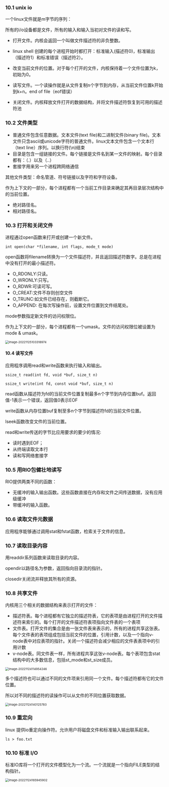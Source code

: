 

### 10.1 unix io

一个linux文件就是m字节的序列：

所有的i/o设备都是文件，所有的输入和输入当初对文件的读和写。

+ 打开文件。内核会返回一个叫做文件描述符的非负整数。
+ linux shell 创建的每个进程开始时都打开：标准输入(描述符0)，标准输出（描述符1）和标准错误（描述符2）。

+ 改变当前文件的位置。对于每个打开的文件，内核保持着一个文件位置为k，初始为0。
+ 读写文件。一个读操作就是从文件复制n个字节到内存，从当前文件位置k开始到k+n。end of file（eof错误）
+ 关闭文件。内核释放文件打开的数据结构，并将文件描述符恢复到可用的描述符池



### 10.2 文件类型

+ 普通文件包含任意数据。文本文件(text file)和二进制文件(binary file)。文本文件只含ascii或unicode字符的普通文件。linux文本文件包含一个文本行（text line）序列。以换行符(\n)结束
+ 目录是包含一组链接的文件。每个链接是文件名到某一文件的映射。每个目录都有：（.）以及（..）
+ 套接字用来另一个进程跨网络通信

其他文件类型：命名管道、符号链接以及字符和字符设备。

作为上下文的一部分，每个进程都有一个当前工作目录来确定其再目录层次结构中的当前位置。

+ 绝对路径名。
+ 相对路径名。



### 10.3 打开和关闭文件

进程通过open函数来打开或创建一个新文件。

```
int open(char *filename, int flags, mode_t mode)
```

open函数将filename转换为一个文件描述符，并且返回描述符数字。总是在进程中没有打开的最小描述符。

+ O_RDONLY:只读。
+ O_WRONLY:只写。
+ O_RDWR:可读可写。
+ O_CREAT:文件不存则创空文件
+ O_TRUNC:如文件已经存在，则截断它。
+ O_APPEND: 在每次写操作前，设置文件位置到文件结尾处。

mode参数指定新文件的访问权限位。

作为上下文的一部分，每个进程都有一个umask。文件的访问权限位被设置为 mode & umask。

<img src="/Users/wangfusheng/Documents/notes/操作系统/csapp/.assets/image-20221125103318974.png" alt="image-20221125103318974" style="zoom: 67%;" /> 



#### 10.4 读写文件

应用程序调用read和write函数来执行输入和输出。

```
ssize_t read(int fd, void *buf, size_t n)

ssize_t write(int fd, const void *buf, size_t n)
```

read函数从描述符为fd的当前文件位置复制最多n个字节到内存位置buf。返回值-1表示一个错误，返回值0表示EOF

write函数从内存位置buf复制至多n个字节到描述符fd的当前文件位置。

lseek函数改变文件的当前位置。



read和write传送的字节比应用要求的要少的情况:

+ 读时遇到EOF；
+ 从终端读取文本行
+ 读和写网络套接字



### 10.5 用RIO包健壮地读写

RIO提供两类不同的函数：

+ 无缓冲的输入输出函数。这些函数直接在内存和文件之间传送数据，没有应用级缓冲
+ 带缓冲的输入函数。



### 10.6 读取文件元数据

应用程序能够通过调用stat和fstat函数，检索关于文件的信息。



### 10.7 读取目录内容

用readdir系列函数来读取目录的内容。

opendir以路径名为参数，返回指向目录流的指针。

closedir关闭流并释放其所有的资源。



### 10.8 共享文件

内核用三个相关的数据结构来表示打开的文件：

+ 描述符表。每个进程都有它独立的描述符表，它的表项是由进程打开的文件描述符来索引的。每个打开的文件描述符表项指向文件表的一个表项
+ 文件表。打开文件的集合是由一张文件表来表示的，所有的进程共享这张表。每个文件表的表项组成包括当前文件的位置，引用计数，以及一个指向v-node表中对应表项的指针。关闭一个描述符会减少相应的文件表表项中的引用计数
+ v-node表。同文件表一样，所有进程共享这张v-node表。每个表项包含stat结构中的大多数信息，包括st_mode和st_size成员。



<img src="/Users/wangfusheng/Documents/notes/操作系统/csapp/.assets/image-20221124114954246-9261796.png" alt="image-20221124114954246" style="zoom: 67%;" />  

多个描述符也可以通过不同的文件项来引用同一个文件。每个描述符都有它的文件位置。

所以对不同的描述符的读操作可以从文件的不同位置获取数据。

<img src="/Users/wangfusheng/Documents/notes/操作系统/csapp/.assets/image-20221124140125783.png" alt="image-20221124140125783" style="zoom:67%;" /> 



### 10.9 重定向

linux 提供io重定向操作符。允许用户将磁盘文件和标准输入输出联系起来。

```
ls > foo.txt
```



### 10.10 标准 I/O

标准IO库将一个打开的文件模型化为一个流。一个流就是一个指向FILE类型的结构指针。

<img src="/Users/wangfusheng/Documents/notes/操作系统/csapp/.assets/image-20221124165945902.png" alt="image-20221124165945902" style="zoom:67%;" /> 